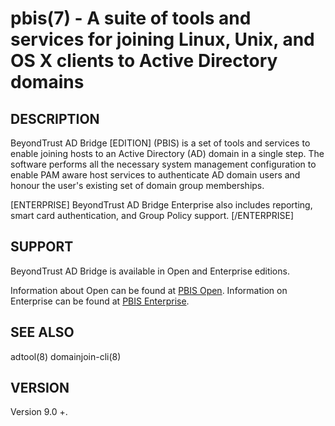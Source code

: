 pbis(7) - A suite of tools and services for joining Linux, Unix, and OS X clients to Active Directory domains
=============================================================

DESCRIPTION
-----------

BeyondTrust AD Bridge [EDITION] (PBIS) is a set of tools and services to enable joining hosts to an Active Directory (AD) domain in a single step.  The software performs all the necessary system management configuration to enable PAM aware host services to authenticate AD domain users and honour the user's existing set of domain group memberships.

[ENTERPRISE]
BeyondTrust AD Bridge Enterprise also includes reporting, smart card authentication, and Group Policy support.
[/ENTERPRISE]


SUPPORT
-------
BeyondTrust AD Bridge is available in Open and Enterprise editions.

Information about Open can be found at [PBIS Open](https://github.com/BeyondTrust/pbis-open). Information on Enterprise can be found at [PBIS Enterprise](https://www.beyondtrust.com/products/powerbroker-identity-services-ad-bridge/).

SEE ALSO
--------
adtool(8)
domainjoin-cli(8)

VERSION
-------

Version 9.0 +.
